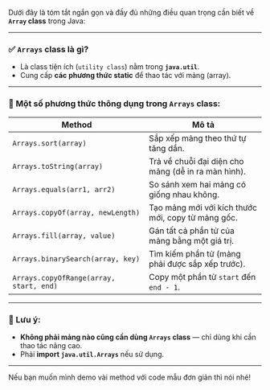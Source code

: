 Dưới đây là tóm tắt ngắn gọn và đầy đủ những điều quan trọng cần biết về **`Array` class** trong Java:

---

### ✅ `Arrays` class là gì?
- Là class tiện ích (`utility class`) nằm trong **`java.util`**.
- Cung cấp **các phương thức static** để thao tác với mảng (array).

---

### 🔧 Một số phương thức thông dụng trong `Arrays` class:

| Method | Mô tả |
|--------|------|
| `Arrays.sort(array)` | Sắp xếp mảng theo thứ tự tăng dần. |
| `Arrays.toString(array)` | Trả về chuỗi đại diện cho mảng (dễ in ra màn hình). |
| `Arrays.equals(arr1, arr2)` | So sánh xem hai mảng có giống nhau không. |
| `Arrays.copyOf(array, newLength)` | Tạo mảng mới với kích thước mới, copy từ mảng gốc. |
| `Arrays.fill(array, value)` | Gán tất cả phần tử của mảng bằng một giá trị. |
| `Arrays.binarySearch(array, key)` | Tìm kiếm phần tử (mảng phải được sắp xếp trước). |
| `Arrays.copyOfRange(array, start, end)` | Copy một phần từ `start` đến `end - 1`. |

---

### 🧠 Lưu ý:
- **Không phải mảng nào cũng cần dùng `Arrays` class** — chỉ dùng khi cần thao tác nâng cao.
- Phải **import `java.util.Arrays`** nếu sử dụng.

---

Nếu bạn muốn mình demo vài method với code mẫu đơn giản thì nói nhé!